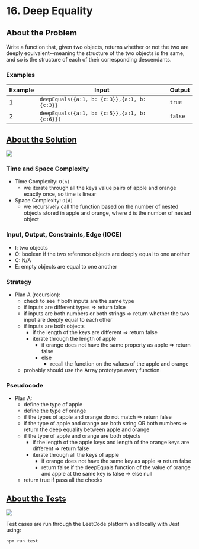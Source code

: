 # 16. Deep Equality

## About the Problem

Write a function that, given two objects, returns whether or not the two
are deeply equivalent--meaning the structure of the two objects is the
same, and so is the structure of each of their corresponding descendants.

### Examples

| Example| Input | Output |
| --- | --- | --- |
| 1 | `deepEquals({a:1, b: {c:3}},{a:1, b: {c:3}}` | `true` |
| 2 | `deepEquals({a:1, b: {c:5}},{a:1, b: {c:6}})` | `false` |

## <a href='./deepEquality.js'>About the Solution</a>

<img src='https://img.shields.io/badge/JavaScript-F7DF1E.svg?style=for-the-badge&logo=JavaScript&logoColor=black' />

### Time and Space Complexity
  - Time Complexity: `O(n)`
    - we iterate through all the keys value pairs of apple and orange exactly once, so time is linear
  - Space Complexity: `O(d)`
    - we recursively call the function based on the number of nested objects stored in apple and orange, where d is the number of nested object

### Input, Output, Constraints, Edge (IOCE)

  - I: two objects
  - O: boolean if the two reference objects are deeply equal to one another
  - C: N/A
  - E: empty objects are equal to one another

### Strategy
- Plan A (recursion):
  - check to see if both inputs are the same type
  - if inputs are different types => return false
  - if inputs are both numbers or both strings => return whether the two input are deeply equal to each other
  - if inputs are both objects
    - if the length of the keys are different => return false
    - iterate through the length of apple
      - if orange does not have the same property as apple => return false
      - else
        - recall the function on the values of the apple and orange
  - probably should use the Array.prototype.every function

### Pseudocode
- Plan A:
  - define the type of apple
  - define the type of orange
  - if the types of apple and orange do not match => return false
  - if the type of apple and orange are both string OR both numbers => return the deep equality between apple and orange
  - if the type of apple and orange are both objects
    - if the length of the apple keys and length of the orange keys are different => return false
    - iterate through all the keys of apple
      - if orange does not have the same key as apple => return false
      - return false if the deepEquals function of the value of orange and apple at the same key is false => else null
  - return true if pass all the checks

## <a href='./deepEquality.test.js'>About the Tests</a>

<img src='https://img.shields.io/badge/Jest-C21325.svg?style=for-the-badge&logo=Jest&logoColor=white' />

Test cases are run through the LeetCode platform and locally with Jest using:
```
npm run test
```